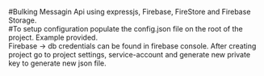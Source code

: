 #Bulking Messagin Api using expressjs, Firebase, FireStore and Firebase Storage.<br>
#To setup configuration populate the config.json file on the root of the project. Example provided.<br>
Firebase -> db credentials can be found in firebase console. After creating project go to project settings, service-account and generate new private key to generate new json file.<br><br>
